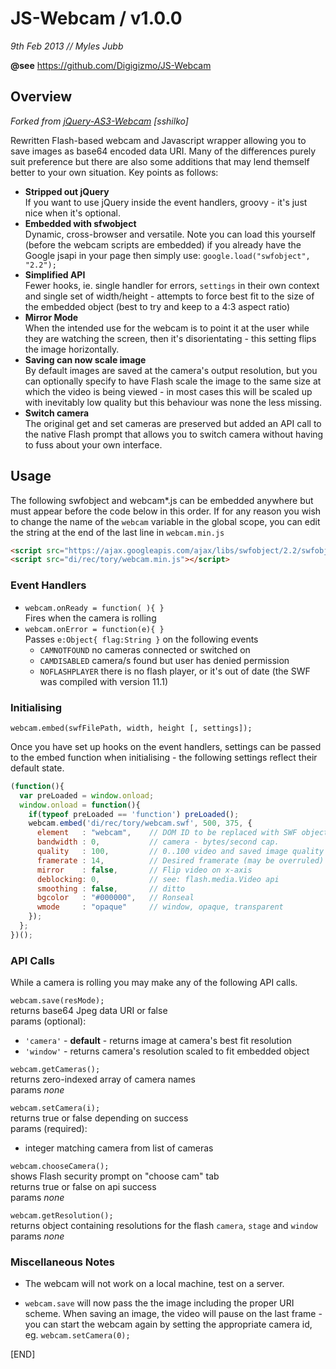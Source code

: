 # JS-Webcam / v1.0.0
*9th Feb 2013 // Myles Jubb*

**@see** https://github.com/Digigizmo/JS-Webcam

## Overview
*Forked from [jQuery-AS3-Webcam](https://github.com/sshilko/jQuery-AS3-Webcam) [sshilko]*

Rewritten Flash-based webcam and Javascript wrapper allowing you to save images as base64 encoded data URI.  Many of the differences purely suit preference but there are also some additions that may lend themself better to your own situation.  Key points as follows:

* **Stripped out jQuery**  
If you want to use jQuery inside the event handlers, groovy - it's just nice when it's optional.
* **Embedded with sfwobject**  
Dynamic, cross-browser and versatile.  Note you can load this yourself (before the webcam scripts are embedded) if you already have the Google jsapi in your page then simply use: `google.load("swfobject", "2.2");` 
* **Simplified API**  
Fewer hooks, ie. single handler for errors, `settings` in their own context and single set of width/height - attempts to force best fit to the size of the embedded object (best to try and keep to a 4:3 aspect ratio)
* **Mirror Mode**  
When the intended use for the webcam is to point it at the user while they are watching the screen, then it's disorientating - this setting flips the image horizontally.
* **Saving can now scale image**  
By default images are saved at the camera's output resolution, but you can optionally specify to have Flash scale the image to the same size at which the video is being viewed - in most cases this will be scaled up with inevitably low quality but this behaviour was none the less missing.
* **Switch camera**  
The original get and set cameras are preserved but added an API call to the native Flash prompt that allows you to switch camera without having to fuss about your own interface.

## Usage

The following swfobject and webcam*.js can be embedded anywhere but must appear before the code below in this order.  If for any reason you wish to change the name of the `webcam` variable in the global scope, you can edit the string at the end of the last line in `webcam.min.js` 

```html
<script src="https://ajax.googleapis.com/ajax/libs/swfobject/2.2/swfobject.js"></script>
<script src="di/rec/tory/webcam.min.js"></script>
```

### Event Handlers

* `webcam.onReady = function( ){ }`  
Fires when the camera is rolling
* `webcam.onError = function(e){ }`  
Passes `e:Object{ flag:String }` on the following events
  -  `CAMNOTFOUND` no cameras connected or switched on
  -  `CAMDISABLED` camera/s found but user has denied permission
  -  `NOFLASHPLAYER` there is no flash player, or it's out of date (the SWF was compiled with version 11.1)


### Initialising

`webcam.embed(swfFilePath, width, height [, settings]);`

Once you have set up hooks on the event handlers, settings can be passed to the embed function when initialising - the following settings reflect their default state.

```javascript
(function(){ 
  var preLoaded = window.onload;
  window.onload = function(){
    if(typeof preLoaded == 'function') preLoaded();
    webcam.embed('di/rec/tory/webcam.swf', 500, 375, {
      element   : "webcam",    // DOM ID to be replaced with SWF object
      bandwidth : 0,           // camera - bytes/second cap.
      quality   : 100,         // 0..100 video and saved image quality
      framerate : 14,          // Desired framerate (may be overruled)
      mirror    : false,       // Flip video on x-axis
      deblocking: 0,           // see: flash.media.Video api
      smoothing : false,       // ditto
      bgcolor   : "#000000",   // Ronseal
      wmode     : "opaque"     // window, opaque, transparent
    });
  };
})();
```

### API Calls

While a camera is rolling you may make any of the following API calls.

`webcam.save(resMode); `  
returns base64 Jpeg data URI or false  
params (optional):
* `'camera'` - **default** - returns image at camera's best fit resolution
* `'window'` - returns camera's resolution scaled to fit embedded object

`webcam.getCameras();`  
returns zero-indexed array of camera names  
params *none*

`webcam.setCamera(i);`  
returns true or false depending on success  
params (required):
* integer matching camera from list of cameras

`webcam.chooseCamera();`  
shows Flash security prompt on "choose cam" tab  
returns true or false on api success  
params *none*

`webcam.getResolution();`  
returns object containing resolutions for the flash `camera`, `stage` and `window`  
params *none*


### Miscellaneous Notes

* The webcam will not work on a local machine, test on a server.

* `webcam.save` will now pass the the image including the proper URI scheme.  When saving an image, the video will pause on the last frame - you can start the webcam again by setting the appropriate camera id, eg. `webcam.setCamera(0);`


[END]
